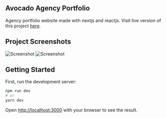 ## Avocado Agency Portfolio

Agency portfolio website made with nextjs and reactjs. 
Visit live version of this project [here](https://nextjs-agency-portfolio.vercel.app/).

## Project Screenshots

![Screenshot](https://i.ibb.co/JkFQD7k/Screenshot-32.png)
![Screenshot](https://i.ibb.co/7S4ghwn/Screenshot-33.png)


## Getting Started

First, run the development server:

```bash
npm run dev
# or
yarn dev
```

Open [http://localhost:3000](http://localhost:3000) with your browser to see the result.
